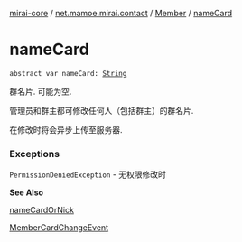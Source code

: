 [mirai-core](../../index.md) / [net.mamoe.mirai.contact](../index.md) / [Member](index.md) / [nameCard](./name-card.md)

# nameCard

`abstract var nameCard: `[`String`](https://kotlinlang.org/api/latest/jvm/stdlib/kotlin/-string/index.html)

群名片. 可能为空.

管理员和群主都可修改任何人（包括群主）的群名片.

在修改时将会异步上传至服务器.

### Exceptions

`PermissionDeniedException` - 无权限修改时

**See Also**

[nameCardOrNick](../name-card-or-nick.md)

[MemberCardChangeEvent](../../net.mamoe.mirai.event.events/-member-card-change-event/index.md)

